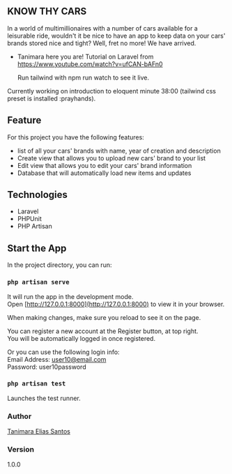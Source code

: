 ## KNOW THY CARS

In a world of multimillionaires with a number of cars available for a leisurable ride, wouldn't it be nice to have an app to keep data on your cars' brands stored nice and tight? Well, fret no more! We have arrived.


-   Tanimara here you are!
    Tutorial on Laravel from https://www.youtube.com/watch?v=ufCAN-bAFn0

    Run tailwind with npm run watch to see it live.

Currently working on introduction to eloquent minute 38:00 (tailwind css preset is installed :prayhands).

## Feature

For this project you have the following features:

-   list of all your cars' brands with name, year of creation and description
-   Create view that allows you to upload new cars' brand to your list
-   Edit view that allows you to edit your cars' brand information
-   Database that will automatically load new items and updates

## Technologies

-   Laravel
-   PHPUnit
-   PHP Artisan

## Start the App

In the project directory, you can run:

### `php artisan serve`

It will run the app in the development mode.\
Open [http://127.0.0.1:8000](http://127.0.0.1:8000) to view it in your browser.

When making changes, make sure you reload to see it on the page.

You can register a new account at the Register button, at top right.\
You will be automatically logged in once registered.

Or you can use the following login info:\
Email Address: user10@email.com\
Password: user10password

### `php artisan test`

Launches the test runner. 

### Author

[Tanimara Elias Santos](https://github.com/tanimaraeliassantos)

### Version

1.0.0

